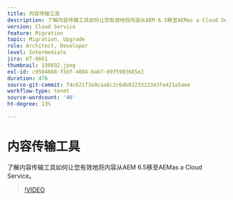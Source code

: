 ```yaml
---
title: 内容传输工具
description: 了解内容传输工具如何让您有效地将内容从AEM 6.5移至AEMas a Cloud Service。
version: Cloud Service
feature: Migration
topic: Migration, Upgrade
role: Architect, Developer
level: Intermediate
jira: KT-8661
thumbnail: 336692.jpeg
exl-id: c9504888-f3df-4004-bab7-89f5903685e2
duration: 476
source-git-commit: f4c621f3a9caa8c2c64b8323312343fe421a5aee
workflow-type: tm+mt
source-wordcount: '46'
ht-degree: 13%

---
```


# 内容传输工具

了解内容传输工具如何让您有效地将内容从AEM 6.5移至AEMas a Cloud Service。

>[!VIDEO](https://video.tv.adobe.com/v/336692?quality=12&learn=on)

